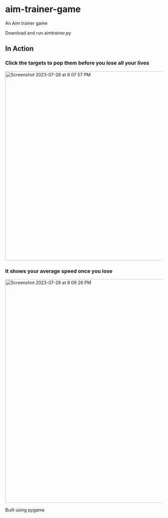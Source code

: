 # aim-trainer-game
 An Aim trainer game

Download and run aimtrainer.py


## In Action

### Click the targets to pop them before you lose all your lives
<img width="603" alt="Screenshot 2023-07-28 at 8 07 57 PM" src="https://github.com/Dljdd/aim-trainer-game/assets/68500873/9b10e224-c71b-4386-ab59-4438bcf39661">


### It shows your average speed once you lose
<img width="712" alt="Screenshot 2023-07-28 at 8 09 26 PM" src="https://github.com/Dljdd/aim-trainer-game/assets/68500873/99863646-bb2a-4954-a670-d053a78296c4">


Built using pygame
